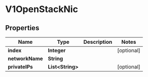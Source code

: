 # V1OpenStackNic

## Properties
Name | Type | Description | Notes
------------ | ------------- | ------------- | -------------
**index** | **Integer** |  |  [optional]
**networkName** | **String** |  | 
**privateIPs** | **List&lt;String&gt;** |  |  [optional]
